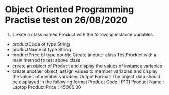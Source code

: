 # Object Oriented Programming Practise test on 26/08/2020

1. Create a class named Product with the following instance variables
* productCode of type String
* productName of type String
* productPrice of type double
Create another class TestProduct with a main method to test above class
* create an object of Product and display the values of instance variables
* create another object, assign values to member variables and display the values of member variables
Output Format:
The object data should be displayed in the following format 
Product Code : P101
Product Name : Laptop Product Price : 45000.00

